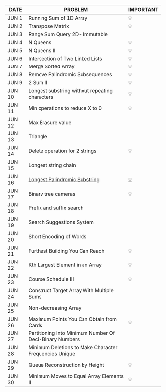 |DATE|PROBLEM|IMPORTANT|
|----|-----|----------|
|JUN 1|Running Sum of 1D Array|💡|
|JUN 2|Transpose Matrix|💡|
|JUN 3|Range Sum Query 2D- Immutable|
|JUN 4|N Queens|💡|
|JUN 5|N Queens II|💡|
|JUN 6|Intersection of Two Linked Lists|💡|
|JUN 7|Merge Sorted Array|💡|
|JUN 8|Remove Palindromic Subsequences|💡|
|JUN 9|2 Sum II|💡|
|JUN 10|Longest substring without repeating characters|💡|
|JUN 11|Min operations to reduce X to 0|💡|
|JUN 12|Max Erasure value|
|JUN 13|Triangle|
|JUN 14|Delete operation for 2 strings|💡|
|JUN 15|Longest string chain|
|JUN 16| [Longest Palindromic Substring](https://leetcode.com/problems/longest-palindromic-substring/)| [💡](https://github.com/Shweta2024/LeetCode-Grind/blob/june16/JUNE%20CHALLENGES/JUN%2016_Longest%20Palindromic%20Substring.cpp) |
|JUN 17|Binary tree cameras|💡|
|JUN 18|Prefix and suffix search|
|JUN 19|Search Suggestions System|
|JUN 20|Short Encoding of Words|
|JUN 21|Furthest Building You Can Reach|💡|
|JUN 22|Kth Largest Element in an Array|💡|
|JUN 23|Course Schedule III|💡|
|JUN 24|Construct Target Array With Multiple Sums|
|JUN 25|Non-decreasing Array|
|JUN 26|Maximum Points You Can Obtain from Cards|💡|
|JUN 27|Partitioning Into Minimum Number Of Deci-Binary Numbers|
|JUN 28|Minimum Deletions to Make Character Frequencies Unique|
|JUN 29|Queue Reconstruction by Height|💡|
|JUN 30|Minimum Moves to Equal Array Elements II|💡|
